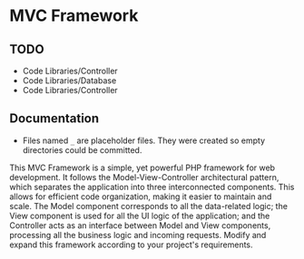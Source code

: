 # MVC Framework

## TODO

- Code Libraries/Controller
- Code Libraries/Database
- Code Libraries/Controller

## Documentation

- Files named `_` are placeholder files. They were created so empty directories could be committed.

This MVC Framework is a simple, yet powerful PHP framework for web development. It follows the Model-View-Controller architectural pattern, which separates the application into three interconnected components. This allows for efficient code organization, making it easier to maintain and scale. The Model component corresponds to all the data-related logic; the View component is used for all the UI logic of the application; and the Controller acts as an interface between Model and View components, processing all the business logic and incoming requests. Modify and expand this framework according to your project's requirements.